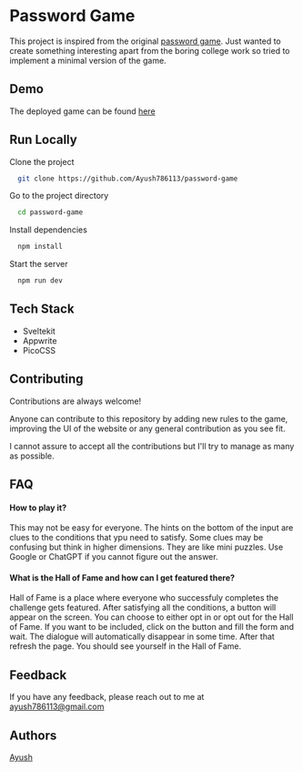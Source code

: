 
# Password Game

This project is inspired from the original [password game](https://neal.fun/password-game/). Just wanted to create something interesting apart from the boring college work so tried to implement a minimal version of the game.
## Demo

The deployed game can be found [here](https://password-game-self.vercel.app/)
## Run Locally

Clone the project

```bash
  git clone https://github.com/Ayush786113/password-game
```

Go to the project directory

```bash
  cd password-game
```

Install dependencies

```bash
  npm install
```

Start the server

```bash
  npm run dev
```


## Tech Stack

   - Sveltekit
   - Appwrite
   - PicoCSS
## Contributing

Contributions are always welcome!

Anyone can contribute to this repository by adding new rules to the game, improving the UI of the website or any general contribution as you see fit.

I cannot assure to accept all the contributions but I'll try to manage as many as possible.
## FAQ

#### How to play it?

This may not be easy for everyone. The hints on the bottom of the input are clues to the conditions that ypu need to satisfy. Some clues may be confusing but think in higher dimensions. They are like mini puzzles. Use Google or ChatGPT if you cannot figure out the answer.

#### What is the Hall of Fame and how can I get featured there?

Hall of Fame is a place where everyone who successfuly completes the challenge gets featured. After satisfying all the conditions, a button will appear on the screen. You can choose to either opt in or opt out for the Hall of Fame. If you want to be included, click on the button and fill the form and wait. The dialogue will automatically disappear in some time. After that refresh the page. You should see yourself in the Hall of Fame.


## Feedback

If you have any feedback, please reach out to me at ayush786113@gmail.com

## Authors
[Ayush](https://www.github.com/ayush786113)